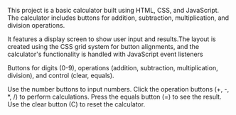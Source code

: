 This project is a basic calculator built using HTML, CSS, and JavaScript. The calculator includes buttons for addition, subtraction, multiplication, and division operations. 

It features a display screen to show user input and results.The layout is created using the CSS grid system for button alignments, and the calculator's functionality is handled with JavaScript event listeners

Buttons for digits (0-9), operations (addition, subtraction, multiplication, division), and control (clear, equals).

Use the number buttons to input numbers.
Click the operation buttons (+, -, *, /) to perform calculations.
Press the equals button (=) to see the result.
Use the clear button (C) to reset the calculator.
